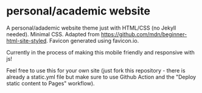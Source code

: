 # personal/academic website
A personal/adademic website theme just with HTML/CSS (no Jekyll needed). Minimal CSS. Adapted from https://github.com/mdn/beginner-html-site-styled. Favicon generated using favicon.io.

Currently in the process of making this mobile friendly and responsive with js!

Feel free to use this for your own site (just fork this repository - there is already a static.yml file but make sure to use Github Action and the "Deploy static content to Pages" workflow).


